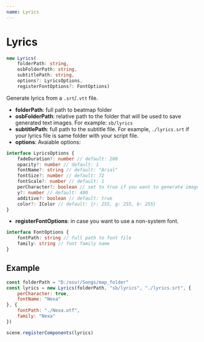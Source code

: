 ```yaml
---
name: Lyrics 
---
```


# Lyrics

```typescript
new Lyrics(
	folderPath: string,
	osbFolderPath: string,
	subtitlePath: string,
	options?: LyricsOptions,
	registerFontOptions?: FontOptions)
```

Generate lyrics from a `.srt`/`.vtt` file.

* **folderPath**: full path to beatmap folder
* **osbFolderPath**: relative path to the folder that will be used to save generated text images. For example: `sb/lyrics`
* **subtitlePath**: full path to the subtitle file. For example, `./lyrics.srt` if your lyrics file is same folder with your script file.
* **options**: Avaiable options:
```typescript
interface LyricsOptions {
	fadeDuration?: number // default: 200
	opacity?: number // default: 1
	fontName?: string // default: "Arial"
	fontSize?: number // default: 72
	fontScale?: number // default: 1
	perCharacter?: boolean // set to true if you want to generate image for each character. default: false
	y?: number // default: 400
	additive?: boolean // default: true
	color?: IColor // default: {r: 255, g: 255, b: 255}
}
```

* **registerFontOptions**: in case you want to use a non-system font.
```typescript
interface FontOptions {
	fontPath: string // full path to font file
	family: string // font family name
}
```

## Example
```javascript
const folderPath = "D:/osu!/Songs/map_folder"
const lyrics = new Lyrics(folderPath, "sb/lyrics", "./lyrics.srt", {
	perCharacter: true,
	fontName: "Nexa"
}, {
	fontPath: "./Nexa.otf",
	family: "Nexa"
})

scene.registerComponents(lyrics)
```
